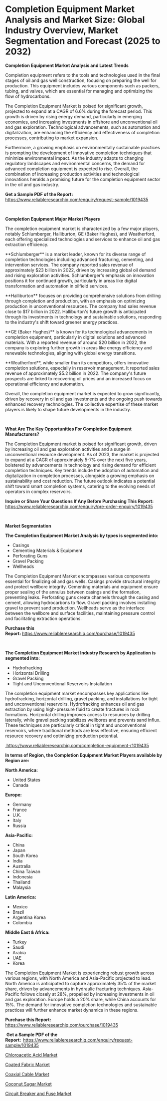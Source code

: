 <p><h1>Completion Equipment Market Analysis and Market Size: Global Industry Overview, Market Segmentation and Forecast (2025 to 2032)</h1></p><p><strong>Completion Equipment Market Analysis and Latest Trends</strong></p>
<p><p>Completion equipment refers to the tools and technologies used in the final stages of oil and gas well construction, focusing on preparing the well for production. This equipment includes various components such as packers, tubing, and valves, which are essential for managing and optimizing the flow of hydrocarbons. </p><p>The Completion Equipment Market is poised for significant growth, projected to expand at a CAGR of 6.6% during the forecast period. This growth is driven by rising energy demand, particularly in emerging economies, and increasing investments in offshore and unconventional oil and gas exploration. Technological advancements, such as automation and digitalization, are enhancing the efficiency and effectiveness of completion processes, contributing to market expansion. </p><p>Furthermore, a growing emphasis on environmentally sustainable practices is prompting the development of innovative completion techniques that minimize environmental impact. As the industry adapts to changing regulatory landscapes and environmental concerns, the demand for advanced completion equipment is expected to rise. Overall, the combination of increasing production activities and technological innovations heralds a promising future for the completion equipment sector in the oil and gas industry.</p></p>
<p><strong>Get a Sample PDF of the Report:&nbsp;</strong> <a href="https://www.reliableresearchiq.com/enquiry/request-sample/1019435?utm_campaign=1906&utm_medium=2&utm_source=Github&utm_content=ia&utm_term=06032025&utm_id=completion-equipment">https://www.reliableresearchiq.com/enquiry/request-sample/1019435</a></p>
<p>&nbsp;</p>
<p><strong>Completion Equipment Major Market Players</strong></p>
<p><p>The completion equipment market is characterized by a few major players, notably Schlumberger, Halliburton, GE (Baker Hughes), and Weatherford, each offering specialized technologies and services to enhance oil and gas extraction efficiency.</p><p>**Schlumberger** is a market leader, known for its diverse range of completion technologies including advanced fracturing, cementing, and intervention services. The company reported sales revenue of approximately $23 billion in 2022, driven by increasing global oil demand and rising exploration activities. Schlumberger's emphasis on innovation positions it for continued growth, particularly in areas like digital transformation and automation in oilfield services.</p><p>**Halliburton** focuses on providing comprehensive solutions from drilling through completion and production, with an emphasis on optimizing production in unconventional resources. The company had sales revenue close to $17 billion in 2022. Halliburton's future growth is anticipated through its investments in technology and sustainable solutions, responding to the industry's shift toward greener energy practices.</p><p>**GE (Baker Hughes)** is known for its technological advancements in completion equipment, particularly in digital solutions and advanced materials. With a reported revenue of around $20 billion in 2022, the company is exploring further growth in areas like energy efficiency and renewable technologies, aligning with global energy transitions.</p><p>**Weatherford**, while smaller than its competitors, offers innovative completion solutions, especially in reservoir management. It reported sales revenue of approximately $5.2 billion in 2022. The company's future prospects are linked to recovering oil prices and an increased focus on operational efficiency and automation.</p><p>Overall, the completion equipment market is expected to grow significantly, driven by recovery in oil and gas investments and the ongoing push towards enhanced recovery technologies. The collective expertise of these market players is likely to shape future developments in the industry.</p></p>
<p>&nbsp;</p>
<p><strong>What Are The Key Opportunities For Completion Equipment Manufacturers?</strong></p>
<p><p>The Completion Equipment market is poised for significant growth, driven by increasing oil and gas exploration activities and a surge in unconventional resource development. As of 2023, the market is projected to expand at a CAGR of approximately 5-7% over the next five years, bolstered by advancements in technology and rising demand for efficient completion techniques. Key trends include the adoption of automation and digitalization in completion processes, alongside a growing emphasis on sustainability and cost reduction. The future outlook indicates a potential shift toward smart completion systems, catering to the evolving needs of operators in complex reservoirs.</p></p>
<p><strong>Inquire or Share Your Questions If Any Before Purchasing This Report:</strong> <a href="https://www.reliableresearchiq.com/enquiry/pre-order-enquiry/1019435?utm_campaign=1906&utm_medium=2&utm_source=Github&utm_content=ia&utm_term=06032025&utm_id=completion-equipment">https://www.reliableresearchiq.com/enquiry/pre-order-enquiry/1019435</a></p>
<p>&nbsp;</p>
<p><strong>Market Segmentation</strong></p>
<p><strong>The Completion Equipment Market Analysis by types is segmented into:</strong></p>
<p><ul><li>Casings</li><li>Cementing Materials & Equipment</li><li>Perforating Guns</li><li>Gravel Packing</li><li>Wellheads</li></ul></p>
<p><p>The Completion Equipment Market encompasses various components essential for finalizing oil and gas wells. Casings provide structural integrity and protect wellbore integrity. Cementing materials and equipment ensure proper sealing of the annulus between casings and the formation, preventing leaks. Perforating guns create channels through the casing and cement, allowing hydrocarbons to flow. Gravel packing involves installing gravel to prevent sand production. Wellheads serve as the interface between the wellbore and surface facilities, maintaining pressure control and facilitating extraction operations.</p></p>
<p><strong>Purchase this Report:&nbsp;</strong><a href="https://www.reliableresearchiq.com/purchase/1019435?utm_campaign=1906&utm_medium=2&utm_source=Github&utm_content=ia&utm_term=06032025&utm_id=completion-equipment">https://www.reliableresearchiq.com/purchase/1019435</a></p>
<p>&nbsp;</p>
<p><strong>The Completion Equipment Market Industry Research by Application is segmented into:</strong></p>
<p><ul><li>Hydrofracking</li><li>Horizontal Drilling</li><li>Gravel Packing</li><li>Tight and Unconventional Reservoirs Installation</li></ul></p>
<p><p>The completion equipment market encompasses key applications like hydrofracking, horizontal drilling, gravel packing, and installations for tight and unconventional reservoirs. Hydrofracking enhances oil and gas extraction by using high-pressure fluid to create fractures in rock formations. Horizontal drilling improves access to resources by drilling laterally, while gravel packing stabilizes wellbores and prevents sand influx. These techniques are particularly critical in tight and unconventional reservoirs, where traditional methods are less effective, ensuring efficient resource recovery and optimizing production potential.</p></p>
<p><a href="https://www.reliableresearchiq.com/completion-equipment-r1019435?utm_campaign=1906&utm_medium=2&utm_source=Github&utm_content=ia&utm_term=06032025&utm_id=completion-equipment">&nbsp;https://www.reliableresearchiq.com/completion-equipment-r1019435</a></p>
<p><strong>In terms of Region, the Completion Equipment Market Players available by Region are:</strong></p>
<p>
    <p> <strong> North America: </strong>
        <ul>
            <li>United States</li>
            <li>Canada</li>
        </ul>
        </p> 
    <p> <strong> Europe: </strong>
        <ul>
            <li>Germany</li>
            <li>France</li>
            <li>U.K.</li>
            <li>Italy</li>
            <li>Russia</li>
        </ul>
        </p> 
    <p> <strong> Asia-Pacific: </strong>
        <ul>
            <li>China</li>
            <li>Japan</li>
            <li>South Korea</li>
            <li>India</li>
            <li>Australia</li>
            <li>China Taiwan</li>
            <li>Indonesia</li>
            <li>Thailand</li>
            <li>Malaysia</li>
        </ul>
        </p> 
    <p> <strong> Latin America: </strong>
        <ul>
            <li>Mexico</li>
            <li>Brazil</li>
            <li>Argentina Korea</li>
            <li>Colombia</li>
        </ul>
        </p> 
    <p> <strong> Middle East & Africa: </strong>
        <ul>
            <li>Turkey</li>
            <li>Saudi</li>
            <li>Arabia</li>
            <li>UAE</li>
            <li>Korea</li>
        </ul>
    </p>
    </p>
<p><p>The Completion Equipment Market is experiencing robust growth across various regions, with North America and Asia-Pacific projected to lead. North America is anticipated to capture approximately 35% of the market share, driven by advancements in hydraulic fracturing techniques. Asia-Pacific follows closely at 28%, propelled by increasing investments in oil and gas exploration. Europe holds a 20% share, while China accounts for 15%. The demand for innovative completion technologies and sustainable practices will further enhance market dynamics in these regions.</p></p>
<p><strong>Purchase this Report: </strong><a href="https://www.reliableresearchiq.com/purchase/1019435?utm_campaign=1906&utm_medium=2&utm_source=Github&utm_content=ia&utm_term=06032025&utm_id=completion-equipment">https://www.reliableresearchiq.com/purchase/1019435</a></p>
<p>&nbsp;<strong>Get a Sample PDF of the Report:&nbsp;&nbsp;</strong><a href="https://www.reliableresearchiq.com/enquiry/request-sample/1019435?utm_campaign=1906&utm_medium=2&utm_source=Github&utm_content=ia&utm_term=06032025&utm_id=completion-equipment">https://www.reliableresearchiq.com/enquiry/request-sample/1019435</a></p>
<p><strong></strong></p>
<p><p><a href="https://github.com/rakowpleetj1/Market-Research-Report-List-1/blob/main/chloroacetic-acid-market.md?utm_campaign=1906&utm_medium=2&utm_source=Github&utm_content=ia&utm_term=06032025&utm_id=completion-equipment">Chloroacetic Acid Market</a></p><p><a href="https://github.com/omduthkevork/Market-Research-Report-List-1/blob/main/coated-fabric-market.md?utm_campaign=1906&utm_medium=2&utm_source=Github&utm_content=ia&utm_term=06032025&utm_id=completion-equipment">Coated Fabric Market</a></p><p><a href="https://github.com/akramisabtu/Market-Research-Report-List-1/blob/main/coaxial-cable-market.md?utm_campaign=1906&utm_medium=2&utm_source=Github&utm_content=ia&utm_term=06032025&utm_id=completion-equipment">Coaxial Cable Market</a></p><p><a href="https://github.com/mharielmesa/Market-Research-Report-List-5/blob/main/coconut-sugar-market.md?utm_campaign=1906&utm_medium=2&utm_source=Github&utm_content=ia&utm_term=06032025&utm_id=completion-equipment">Coconut Sugar Market</a></p><p><a href="https://github.com/mcveathuane2/Market-Research-Report-List-1/blob/main/circuit-breaker-and-fuse-market.md?utm_campaign=1906&utm_medium=2&utm_source=Github&utm_content=ia&utm_term=06032025&utm_id=completion-equipment">Circuit Breaker and Fuse Market</a></p></p>